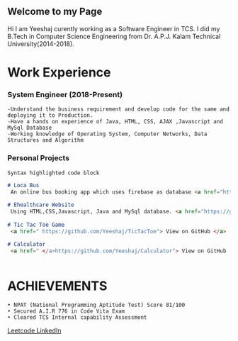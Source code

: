 ## Welcome to my Page

Hi I am Yeeshaj curently working as a Software Engineer in TCS. I did my B.Tech in Computer Science Engineering from Dr. A.P.J. Kalam Technical University(2014-2018).

# Work Experience

### System Engineer (2018-Present)
```
-Understand the business requirement and develop code for the same and deploying it to Production.
-Have a hands on experience of Java, HTML, CSS, AJAX ,Javascript and MySql Database
-Working knowledge of Operating System, Computer Networks, Data Structures and Algorithm
```
### Personal Projects
```markdown
Syntax highlighted code block

# Loca Bus
 An online bus booking app which uses firebase as database <a href="https://github.com/Yeeshaj/LocaBus"> View on GitHub </a>

# Ehealthcare Website
 Using HTML,CSS,Javascript, Java and MySql database. <a href="https://github.com/Yeeshaj/LocaBus"> View on GitHub </a>
   
# Tic Tac Toe Game
 <a href=" https://github.com/Yeeshaj/TicTacToe"> View on GitHub </a>
  
# Calculator
 <a href=" </a>https://github.com/Yeeshaj/Calculator"> View on GitHub
  
```

# ACHIEVEMENTS
```
• NPAT (National Programming Aptitude Test) Score 81/100
• Secured A.I.R 776 in Code Vita Exam
• Cleared TCS Internal capability Assessment
```

<a href="https://leetcode.com/yeeshaj/">Leetcode </a>
<a href="https://www.linkedin.com/in/yeeshaj//">LinkedIn </a>



